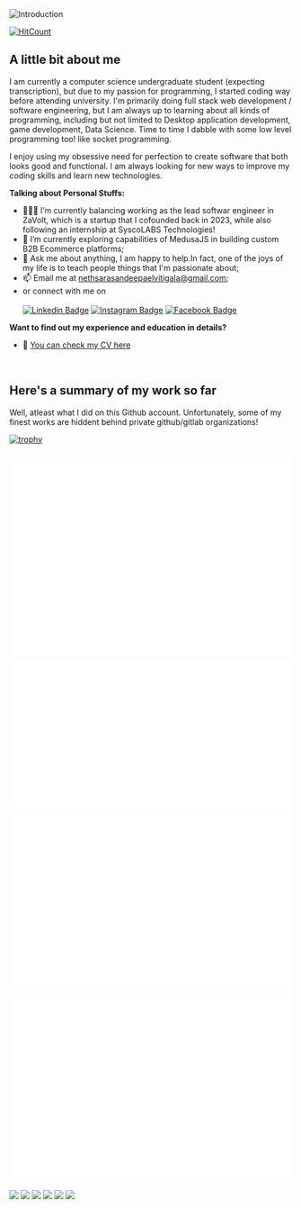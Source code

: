<img src="./custom-styled-svgs/title.svg" style="width: 100%;height: 150px;" alt="Introduction">

 [![HitCount](https://hits.dwyl.com/Nethrenial/Nethrenial/Nethrenial.svg?style=flat-square&show=unique)](http://hits.dwyl.com/Nethrenial/Nethrenial/Nethrenial)

## A little bit about me

I am currently a computer science undergraduate student (expecting transcription), but due to my passion for programming, I started coding way before attending university. I'm primarily doing full stack web development / software engineering, but I am always up to learning about all kinds of programming, including but not limited to Desktop application development, game development, Data Science. Time to time I dabble with some low level programming too! like socket programming.

I enjoy using my obsessive need for perfection to create software that both looks good and functional. I am always looking for new ways to improve my coding skills and learn new technologies.

**Talking about Personal Stuffs:**

- 👨🏻‍💻 I’m currently balancing working as the lead softwar engineer in ZaVolt, which is a startup that I cofounded back in 2023, while also following an internship at SyscoLABS Technologies!
- 🚀 I’m currently exploring capabilities of MedusaJS in building custom B2B Ecommerce platforms;
- 💬 Ask me about anything, I am happy to help.In fact, one of the joys of my life is to teach people things that I'm passionate about;
- 📫 Email me at nethsarasandeepaelvitigala@gmail.com;
- or connect with me on <br/><br/>
    [![Linkedin Badge](https://img.shields.io/badge/LinkedIn-0077B5?style=for-the-badge&logo=linkedin&logoColor=white)](https://linkedin.com/in/nethsara-elvitigala)
    [![Instagram Badge](https://img.shields.io/badge/Instagram-E4405F?style=for-the-badge&logo=instagram&logoColor=white)](https://instagram.com/nethrenial001/)
    [![Facebook Badge](https://img.shields.io/badge/Facebook-1877F2?style=for-the-badge&logo=facebook&logoColor=white)](https://www.facebook.com/nethsara.sandeepa/)


**Want to find out my experience and education in details?** 
- 📝 [You can check my CV here](https://github.com/Nethrenial/Nethrenial/blob/977c119e6cb5859492e65ca02b1d64f3fc69ec65/Nethsara_Elvitigala_CV.pdf)  

</br>

## Here's a summary of my work so far

Well, atleast what I did on this Github account. Unfortunately, some of my finest works are hiddent behind private github/gitlab organizations!

[![trophy](https://github-profile-trophy.vercel.app/?username=Nethrenial&theme=onedark&margin-w=15&margin-h=15&no-bg=true&no-frame=true)](https://github.com/ryo-ma/github-profile-trophy)

<div>
<img src="./github-metrics.svg" alt="Metrics"/>
<img src="./isocalendar.svg" alt="Calendar"/>
<img src="./languages.svg" alt="Languages"/>
<img src="./achievements.svg" alt="Achievements"/>
<img src="./habits.svg" alt="Habits"/>
</div>

![](http://github-profile-summary-cards.vercel.app/api/cards/profile-details?username=Nethrenial&theme=dracula)
![](http://github-profile-summary-cards.vercel.app/api/cards/repos-per-language?username=Nethrenial&theme=dracula)
![](http://github-profile-summary-cards.vercel.app/api/cards/most-commit-language?username=Nethrenial&theme=dracula)
![](http://github-profile-summary-cards.vercel.app/api/cards/stats?username=Nethrenial&theme=dracula)
![](http://github-profile-summary-cards.vercel.app/api/cards/productive-time?username=Nethrenial&theme=dracula&utcOffset=8)
![](https://github-readme-stats.vercel.app/api/wakatime?username=Nethrenial&api_domain=wakapi.dev&bg_color=2D3748&title_color=2F855A&icon_color=2F855A&text_color=ffffff&custom_title=Wakapi%20Week%20Stats&layout=compact)
